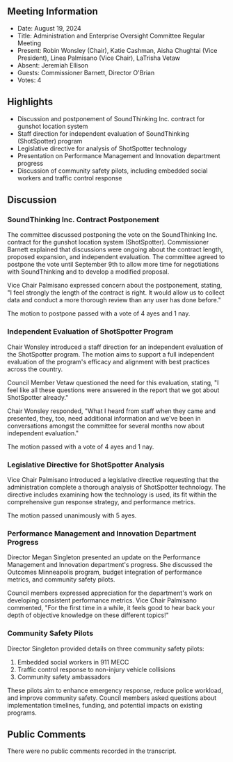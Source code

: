 ## Meeting Information

- Date: August 19, 2024
- Title: Administration and Enterprise Oversight Committee Regular Meeting
- Present: Robin Wonsley (Chair), Katie Cashman, Aisha Chughtai (Vice President), Linea Palmisano (Vice Chair), LaTrisha Vetaw
- Absent: Jeremiah Ellison
- Guests: Commissioner Barnett, Director O'Brian
- Votes: 4

## Highlights

- Discussion and postponement of SoundThinking Inc. contract for gunshot location system
- Staff direction for independent evaluation of SoundThinking (ShotSpotter) program
- Legislative directive for analysis of ShotSpotter technology
- Presentation on Performance Management and Innovation department progress
- Discussion of community safety pilots, including embedded social workers and traffic control response

## Discussion

### SoundThinking Inc. Contract Postponement

The committee discussed postponing the vote on the SoundThinking Inc. contract for the gunshot location system (ShotSpotter). Commissioner Barnett explained that discussions were ongoing about the contract length, proposed expansion, and independent evaluation. The committee agreed to postpone the vote until September 9th to allow more time for negotiations with SoundThinking and to develop a modified proposal.

Vice Chair Palmisano expressed concern about the postponement, stating, "I feel strongly the length of the contract is right. It would allow us to collect data and conduct a more thorough review than any user has done before."

The motion to postpone passed with a vote of 4 ayes and 1 nay.

### Independent Evaluation of ShotSpotter Program

Chair Wonsley introduced a staff direction for an independent evaluation of the ShotSpotter program. The motion aims to support a full independent evaluation of the program's efficacy and alignment with best practices across the country. 

Council Member Vetaw questioned the need for this evaluation, stating, "I feel like all these questions were answered in the report that we got about ShotSpotter already."

Chair Wonsley responded, "What I heard from staff when they came and presented, they, too, need additional information and we've been in conversations amongst the committee for several months now about independent evaluation."

The motion passed with a vote of 4 ayes and 1 nay.

### Legislative Directive for ShotSpotter Analysis

Vice Chair Palmisano introduced a legislative directive requesting that the administration complete a thorough analysis of ShotSpotter technology. The directive includes examining how the technology is used, its fit within the comprehensive gun response strategy, and performance metrics.

The motion passed unanimously with 5 ayes.

### Performance Management and Innovation Department Progress

Director Megan Singleton presented an update on the Performance Management and Innovation department's progress. She discussed the Outcomes Minneapolis program, budget integration of performance metrics, and community safety pilots.

Council members expressed appreciation for the department's work on developing consistent performance metrics. Vice Chair Palmisano commented, "For the first time in a while, it feels good to hear back your depth of objective knowledge on these different topics!"

### Community Safety Pilots

Director Singleton provided details on three community safety pilots:

1. Embedded social workers in 911 MECC
2. Traffic control response to non-injury vehicle collisions
3. Community safety ambassadors

These pilots aim to enhance emergency response, reduce police workload, and improve community safety. Council members asked questions about implementation timelines, funding, and potential impacts on existing programs.

## Public Comments

There were no public comments recorded in the transcript.
